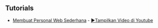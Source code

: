 ## Tutorials
- [Membuat Personal Web Sederhana](https://github.com/janzenfaidiban/belajar-coding-dasar/tree/main/membuat-personal-web-sederhana) -  [▶️Tampilkan Video di Youtube](https://www.youtube.com/watch?v=0ktylCCc27E)